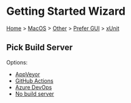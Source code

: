 # Getting Started Wizard

[Home](/docs/wiz/readme.md) > [MacOS](MacOS.md) > [Other](MacOS_Other.md) > [Prefer GUI](MacOS_Other_Gui.md) > [xUnit](MacOS_Other_Gui_xUnit.md)

## Pick Build Server

Options:
 * [AppVeyor](MacOS_Other_Gui_xUnit_AppVeyor.md)
 * [GitHub Actions](MacOS_Other_Gui_xUnit_GitHubActions.md)
 * [Azure DevOps](MacOS_Other_Gui_xUnit_AzureDevOps.md)
 * [No build server](MacOS_Other_Gui_xUnit_None.md)
